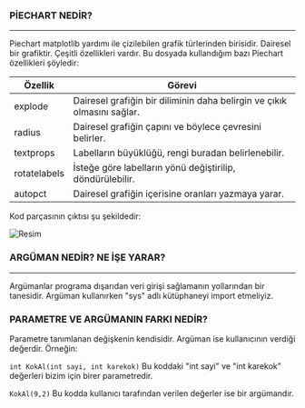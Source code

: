 ### PİECHART NEDİR?
---

Piechart matplotlib yardımı ile çizilebilen grafik türlerinden birisidir. Dairesel bir grafiktir. Çeşitli özellikleri vardır. Bu dosyada kullandığım bazı Piechart özellikleri şöyledir:

| Özellik      | Görevi                                                                 |
| -------      |  ----                                                                  |
| explode      | Dairesel grafiğin bir diliminin daha belirgin ve çıkık olmasını sağlar.|
| radius       | Dairesel grafiğin çapını ve böylece çevresini belirler.                |
| textprops    | Labelların büyüklüğü, rengi buradan belirlenebilir.                    |
| rotatelabels | İsteğe göre labelların yönü değiştirilip, döndürülebilir.              |
| autopct      | Dairesel grafiğin içerisine oranları yazmaya yarar.                    |


Kod parçasının çıktısı şu şekildedir:

![Resim](https://user-images.githubusercontent.com/77548130/132470611-44c6632d-ff77-440e-ad92-0e5f23739a13.JPG)



### ARGÜMAN NEDİR? NE İŞE YARAR?
---
Argümanlar programa dışarıdan veri girişi sağlamanın yollarından bir tanesidir. Argüman kullanırken "sys" adlı kütüphaneyi import etmeliyiz.

### PARAMETRE VE ARGÜMANIN FARKI NEDİR?
Parametre tanımlanan değişkenin kendisidir. Argüman ise kullanıcının verdiği değerdir. Örneğin:

``` int KokAl(int sayi, int karekok) ```          Bu koddaki "int sayi" ve "int karekok" değerleri bizim için birer parametredir.

``` KokAl(9,2) ```                                Bu kodda kullanıcı tarafından verilen değerler ise bir argümandır.


